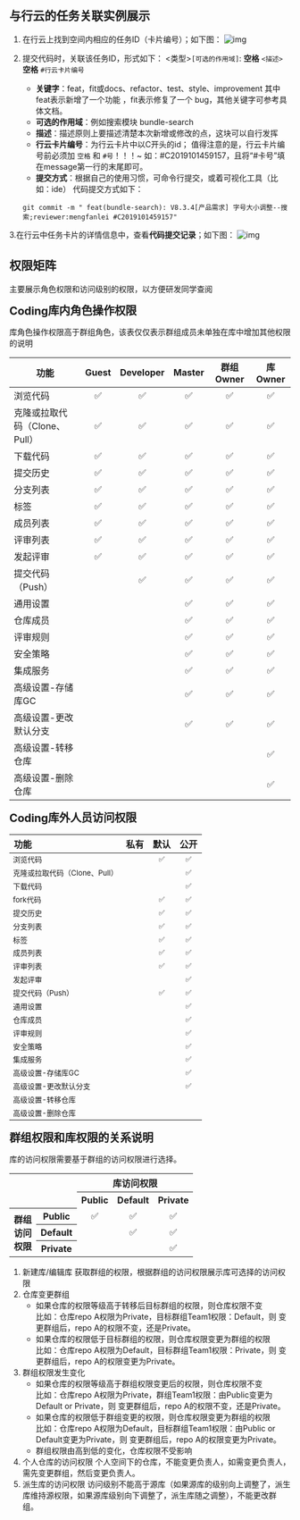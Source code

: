 ## 与行云的任务关联实例展示

1. 在行云上找到空间内相应的任务ID（卡片编号）；如下图：
   ![img](http://devops-minio.jdcloud.com/doc-image/All-Image/others.assets/jagile.jpg)

2. 提交代码时，关联该任务ID，形式如下：
   <类型>`[可选的作用域]`: **空格** `<描述>` **空格** `#行云卡片编号`

    * **关键字**：feat，fit或docs、refactor、test、style、improvement 其中feat表示新增了一个功能 ，fit表示修复了一个 bug，其他关键字可参考具体文档。
    * **可选的作用域**：例如搜索模块 bundle-search
    * **描述**：描述原则上要描述清楚本次新增或修改的点，这块可以自行发挥
    * **行云卡片编号**：为行云卡片中以C开头的id；
    值得注意的是，行云卡片编号前必须加 `空格` 和 `#号`！！！~  如：#C2019101459157，且将“#卡号”填在message第一行的末尾即可。
    * **提交方式**：根据自己的使用习惯，可命令行提交，或着可视化工具（比如：ide）
      代码提交方式如下：

    ```
    git commit -m " feat(bundle-search): V8.3.4[产品需求] 字号大小调整--搜索;reviewer:mengfanlei #C2019101459157"
   
    ```


3.在行云中任务卡片的详情信息中，查看**代码提交记录**；如下图：
![img](http://devops-minio.jdcloud.com/doc-image/All-Image/others.assets/jagile1.jpg)

## 权限矩阵 

<p>主要展示角色权限和访问级别的权限，以方便研发同学查阅


  <p>
  <strong style="font-size: 20.0px;letter-spacing: -0.008em;">Coding库内角色操作权限</strong>
</p>
  <p>库角色操作权限高于群组角色，该表仅仅表示群组成员未单独在库中增加其他权限的说明</p>
  <table class="wrapped">
    <colgroup> <col/> <col/> <col/> <col/> <col/> <col/> </colgroup>
    <thead>
      <tr>
        <th style="text-align: center;">功能</th>
        <th style="text-align: center;">Guest</th>
        <th style="text-align: center;">Developer</th>
        <th style="text-align: center;">Master</th>
        <th style="text-align: center;">群组Owner</th>
        <th colspan="1">库Owner</th>
      </tr>
    </thead>
    <tbody>
      <tr>
        <td colspan="1">浏览代码</td>
        <td colspan="1" style="text-align: center;">
          <span>✅</span>
        </td>
        <td colspan="1" style="text-align: center;">
          <span>✅</span>
        </td>
        <td colspan="1" style="text-align: center;">
          <span>✅</span>
        </td>
        <td colspan="1" style="text-align: center;">
          <span>✅</span>
        </td>
        <td colspan="1" style="text-align: center;">
          <span>✅</span>
        </td>
      </tr>
      <tr>
        <td>克隆或拉取代码（Clone、Pull）</td>
        <td style="text-align: center;">
          <span>✅</span>
        </td>
        <td style="text-align: center;">
          <span>✅</span>
        </td>
        <td style="text-align: center;">
          <span>✅</span>
        </td>
        <td style="text-align: center;">
          <span>✅</span>
        </td>
        <td colspan="1" style="text-align: center;">
          <span>✅</span>
        </td>
      </tr>
      <tr>
        <td>下载代码</td>
        <td style="text-align: center;">
          <span>✅</span>
        </td>
        <td style="text-align: center;">
          <span>✅</span>
        </td>
        <td style="text-align: center;">
          <span>✅</span>
        </td>
        <td style="text-align: center;">
          <span>✅</span>
        </td>
        <td colspan="1" style="text-align: center;">
          <span>✅</span>
        </td>
      </tr>
      <tr>
        <td colspan="1">提交历史</td>
        <td colspan="1" style="text-align: center;">
          <span>✅</span>
        </td>
        <td colspan="1" style="text-align: center;">
          <span>✅</span>
        </td>
        <td colspan="1" style="text-align: center;">
          <span>✅</span>
        </td>
        <td colspan="1" style="text-align: center;">
          <span>✅</span>
        </td>
        <td colspan="1" style="text-align: center;">
          <span>✅</span>
        </td>
      </tr>
      <tr>
        <td colspan="1">分支列表</td>
        <td colspan="1" style="text-align: center;">
          <span>✅</span>
        </td>
        <td colspan="1" style="text-align: center;">
          <span>✅</span>
        </td>
        <td colspan="1" style="text-align: center;">
          <span>✅</span>
        </td>
        <td colspan="1" style="text-align: center;">
          <span>✅</span>
        </td>
        <td colspan="1" style="text-align: center;">
          <span>✅</span>
        </td>
      </tr>
      <tr>
        <td colspan="1">标签</td>
        <td colspan="1" style="text-align: center;">
          <span>✅</span>
        </td>
        <td colspan="1" style="text-align: center;">
          <span>✅</span>
        </td>
        <td colspan="1" style="text-align: center;">
          <span>✅</span>
        </td>
        <td colspan="1" style="text-align: center;">
          <span>✅</span>
        </td>
        <td colspan="1" style="text-align: center;">
          <span>✅</span>
        </td>
      </tr>
      <tr>
        <td colspan="1">成员列表</td>
        <td colspan="1" style="text-align: center;">
          <span>✅</span>
        </td>
        <td colspan="1" style="text-align: center;">
          <span>✅</span>
        </td>
        <td colspan="1" style="text-align: center;">
          <span>✅</span>
        </td>
        <td colspan="1" style="text-align: center;">
          <span>✅</span>
        </td>
        <td colspan="1" style="text-align: center;">
          <span>✅</span>
        </td>
      </tr>
      <tr>
        <td colspan="1">评审列表</td>
        <td colspan="1" style="text-align: center;">
          <span>✅</span>
        </td>
        <td colspan="1" style="text-align: center;">
          <span>✅</span>
        </td>
        <td colspan="1" style="text-align: center;">
          <span>✅</span>
        </td>
        <td colspan="1" style="text-align: center;">
          <span>✅</span>
        </td>
        <td colspan="1" style="text-align: center;">
          <span>✅</span>
        </td>
      </tr>
      <tr>
        <td colspan="1">发起评审</td>
        <td colspan="1" style="text-align: center;">
          <span>✅</span>
        </td>
        <td colspan="1" style="text-align: center;">
          <span>✅</span>
        </td>
        <td colspan="1" style="text-align: center;">
          <span>✅</span>
        </td>
        <td colspan="1" style="text-align: center;">
          <span>✅</span>
        </td>
        <td colspan="1" style="text-align: center;">
          <span>✅</span>
        </td>
      </tr>
      <tr>
        <td colspan="1">提交代码（Push）</td>
        <td colspan="1" style="text-align: center;">
          <br/>
        </td>
        <td colspan="1" style="text-align: center;">
          <span>✅</span>
        </td>
        <td colspan="1" style="text-align: center;">
          <span>✅</span>
        </td>
        <td colspan="1" style="text-align: center;">
          <span>✅</span>
        </td>
        <td colspan="1" style="text-align: center;">
          <span>✅</span>
        </td>
      </tr>
      <tr>
        <td colspan="1">通用设置</td>
        <td colspan="1" style="text-align: center;">
          <br/>
        </td>
        <td colspan="1" style="text-align: center;">
          <br/>
        </td>
        <td colspan="1" style="text-align: center;">
          <span>✅</span>
        </td>
        <td colspan="1" style="text-align: center;">
          <span>✅</span>
        </td>
        <td colspan="1" style="text-align: center;">
          <span>✅</span>
        </td>
      </tr>
      <tr>
        <td colspan="1">仓库成员</td>
        <td colspan="1" style="text-align: center;">
          <br/>
        </td>
        <td colspan="1" style="text-align: center;">
          <br/>
        </td>
        <td colspan="1" style="text-align: center;">
          <span>✅</span>
        </td>
        <td colspan="1" style="text-align: center;">
          <span>✅</span>
        </td>
        <td colspan="1" style="text-align: center;">
          <span>✅</span>
        </td>
      </tr>
      <tr>
        <td colspan="1">评审规则</td>
        <td colspan="1" style="text-align: center;">
          <br/>
        </td>
        <td colspan="1" style="text-align: center;">
          <br/>
        </td>
        <td colspan="1" style="text-align: center;">
          <span>✅</span>
        </td>
        <td colspan="1" style="text-align: center;">
          <span>✅</span>
        </td>
        <td colspan="1" style="text-align: center;">
          <span>✅</span>
        </td>
      </tr>
      <tr>
        <td colspan="1">安全策略</td>
        <td colspan="1" style="text-align: center;">
          <br/>
        </td>
        <td colspan="1" style="text-align: center;">
          <br/>
        </td>
        <td colspan="1" style="text-align: center;">
          <span>✅</span>
        </td>
        <td colspan="1" style="text-align: center;">
          <span>✅</span>
        </td>
        <td colspan="1" style="text-align: center;">
          <span>✅</span>
        </td>
      </tr>
      <tr>
        <td colspan="1">集成服务</td>
        <td colspan="1" style="text-align: center;">
          <br/>
        </td>
        <td colspan="1" style="text-align: center;">
          <br/>
        </td>
        <td colspan="1" style="text-align: center;">
          <span>✅</span>
        </td>
        <td colspan="1" style="text-align: center;">
          <span>✅</span>
        </td>
        <td colspan="1" style="text-align: center;">
          <span>✅</span>
        </td>
      </tr>
      <tr>
        <td>高级设置-存储库GC</td>
        <td style="text-align: center;">
          <br/>
        </td>
        <td style="text-align: center;">
          <br/>
        </td>
        <td style="text-align: center;">
          <span>✅</span>
        </td>
        <td style="text-align: center;">
          <span>✅</span>
        </td>
        <td colspan="1" style="text-align: center;">
          <span>✅</span>
        </td>
      </tr>
      <tr>
        <td colspan="1">
          <span>高级设置-更改默认分支</span>
        </td>
        <td colspan="1" style="text-align: center;">
          <br/>
        </td>
        <td colspan="1" style="text-align: center;">
          <br/>
        </td>
        <td colspan="1" style="text-align: center;">
          <span>✅</span>
        </td>
        <td colspan="1" style="text-align: center;">
          <span>✅</span>
        </td>
        <td colspan="1" style="text-align: center;">
          <span>✅</span>
        </td>
      </tr>
      <tr>
        <td colspan="1">高级设置-转移仓库</td>
        <td colspan="1" style="text-align: center;">
          <br/>
        </td>
        <td colspan="1" style="text-align: center;">
          <br/>
        </td>
        <td colspan="1" style="text-align: center;">
          <br/>
        </td>
        <td colspan="1" style="text-align: center;">
          <br/>
        </td>
        <td colspan="1" style="text-align: center;">
          <span>✅</span>
        </td>
      </tr>
      <tr>
        <td colspan="1">高级设置-删除仓库</td>
        <td colspan="1" style="text-align: center;">
          <br/>
        </td>
        <td colspan="1" style="text-align: center;">
          <br/>
        </td>
        <td colspan="1" style="text-align: center;">
          <br/>
        </td>
        <td colspan="1" style="text-align: center;">
          <br/>
        </td>
        <td colspan="1" style="text-align: center;">
          <span>✅</span>
        </td>
      </tr>
    </tbody>
  </table>
<p>
  <strong style="font-size: 20.0px;letter-spacing: -0.008em;">Coding库外人员访问权限</strong>
</p>
<table class="wrapped">
  <colgroup>
    <col/>
    <col/>
    <col/>
    <col/>
  </colgroup>
  <thead><tr>
      <th style="text-align: left;">功能</th>
      <th style="text-align: left;">私有</th>
      <th style="text-align: left;">默认</th>
      <th style="text-align: left;">公开</th>
    </tr></thead>
  <tbody style="font-size: 13px;">  
    <tr style="text-align: left;">
      <td colspan="1" style="text-align: left;">浏览代码</td>
      <td colspan="1" style="text-align: center;">
        <br/>
      </td>
      <td colspan="1" style="text-align: center;">✅</td>
      <td colspan="1" style="text-align: center;">✅</td>
    </tr>
    <tr style="text-align: left;">
      <td style="text-align: left;">克隆或拉取代码（Clone、Pull）</td>
      <td style="text-align: center;">
        <br/>
      </td>
      <td style="text-align: center;">
        <br/>
      </td>
      <td style="text-align: center;">
        <span>✅</span>
      </td>
    </tr>
    <tr style="text-align: left;">
      <td style="text-align: left;">下载代码</td>
      <td style="text-align: center;">
        <br/>
      </td>
      <td style="text-align: center;">
        <br/>
      </td>
      <td style="text-align: center;">
        <span>✅</span>
      </td>
    </tr>
    <tr style="text-align: left;">
      <td colspan="1">fork代码</td>
      <td colspan="1">
        <br/>
      </td>
      <td colspan="1" style="text-align: center;">✅</td>
      <td colspan="1" style="text-align: center;">✅</td>
    </tr>
    <tr style="text-align: left;">
      <td colspan="1" style="text-align: left;">提交历史</td>
      <td colspan="1" style="text-align: center;">
        <br/>
      </td>
      <td colspan="1" style="text-align: center;">✅</td>
      <td colspan="1" style="text-align: center;">
        <span>✅</span>
      </td>
    </tr>
    <tr style="text-align: left;">
      <td colspan="1" style="text-align: left;">分支列表</td>
      <td colspan="1" style="text-align: center;">
        <br/>
      </td>
      <td colspan="1" style="text-align: center;">✅</td>
      <td colspan="1" style="text-align: center;">
        <span>✅</span>
      </td>
    </tr>
    <tr style="text-align: left;">
      <td colspan="1" style="text-align: left;">标签</td>
      <td colspan="1" style="text-align: center;">
        <br/>
      </td>
      <td colspan="1" style="text-align: center;">✅</td>
      <td colspan="1" style="text-align: center;">
        <span>✅</span>
      </td>
    </tr>
    <tr style="text-align: left;">
      <td colspan="1" style="text-align: left;">成员列表</td>
      <td colspan="1" style="text-align: center;">
        <br/>
      </td>
      <td colspan="1" style="text-align: center;">✅</td>
      <td colspan="1" style="text-align: center;">
        <span>✅</span>
      </td>
    </tr>
    <tr style="text-align: left;">
      <td colspan="1" style="text-align: left;">评审列表</td>
      <td colspan="1" style="text-align: center;">
        <br/>
      </td>
      <td colspan="1" style="text-align: center;">✅</td>
      <td colspan="1" style="text-align: center;">
        <span>✅</span>
      </td>
    </tr>
    <tr style="text-align: left;">
      <td colspan="1" style="text-align: left;">发起评审</td>
      <td colspan="1" style="text-align: center;">
        <br/>
      </td>
      <td colspan="1" style="text-align: center;">
        <br/>
      </td>
      <td colspan="1" style="text-align: center;">
        <span>✅</span>
      </td>
    </tr>
    <tr style="text-align: left;">
      <td colspan="1" style="text-align: left;">提交代码（Push）</td>
      <td colspan="1" style="text-align: center;">
        <br/>
      </td>
      <td colspan="1" style="text-align: center;">✅</td>
      <td colspan="1" style="text-align: center;">✅</td>
    </tr>
    <tr style="text-align: left;">
      <td colspan="1" style="text-align: left;">通用设置</td>
      <td colspan="1" style="text-align: center;">
        <br/>
      </td>
      <td colspan="1" style="text-align: center;">
        <br/>
      </td>
      <td colspan="1" style="text-align: center;">
        <span>✅</span>
      </td>
    </tr>
    <tr style="text-align: left;">
      <td colspan="1" style="text-align: left;">仓库成员</td>
      <td colspan="1" style="text-align: center;">
        <br/>
      </td>
      <td colspan="1" style="text-align: center;">
        <br/>
      </td>
      <td colspan="1" style="text-align: center;">
        <span>✅</span>
      </td>
    </tr>
    <tr style="text-align: left;">
      <td colspan="1" style="text-align: left;">评审规则</td>
      <td colspan="1" style="text-align: center;">
        <br/>
      </td>
      <td colspan="1" style="text-align: center;">
        <br/>
      </td>
      <td colspan="1" style="text-align: center;">
        <span>✅</span>
      </td>
    </tr>
    <tr style="text-align: left;">
      <td colspan="1" style="text-align: left;">安全策略</td>
      <td colspan="1" style="text-align: center;">
        <br/>
      </td>
      <td colspan="1" style="text-align: center;">
        <br/>
      </td>
      <td colspan="1" style="text-align: center;">
        <span>✅</span>
      </td>
    </tr>
    <tr style="text-align: left;">
      <td colspan="1" style="text-align: left;">集成服务</td>
      <td colspan="1" style="text-align: center;">
        <br/>
      </td>
      <td colspan="1" style="text-align: center;">
        <br/>
      </td>
      <td colspan="1" style="text-align: center;">
        <span>✅</span>
      </td>
    </tr>
    <tr style="text-align: left;">
      <td style="text-align: left;">高级设置-存储库GC</td>
      <td style="text-align: center;">
        <br/>
      </td>
      <td style="text-align: center;">
        <br/>
      </td>
      <td style="text-align: center;">
        <span>✅</span>
      </td>
    </tr>
    <tr style="text-align: left;">
      <td colspan="1" style="text-align: left;">
        <span>高级设置-更改默认分支</span>
      </td>
      <td colspan="1" style="text-align: left;">
        <br/>
      </td>
      <td colspan="1" style="text-align: left;">
        <br/>
      </td>
      <td colspan="1" style="text-align: center;">✅</td>
    </tr>
    <tr style="text-align: left;">
      <td colspan="1" style="text-align: left;">高级设置-转移仓库</td>
      <td colspan="1" style="text-align: center;">
        <br/>
      </td>
      <td colspan="1" style="text-align: center;">
        <br/>
      </td>
      <td colspan="1" style="text-align: center;">
        <span></span>
      </td>
    </tr>
    <tr style="text-align: left;">
      <td colspan="1" style="text-align: left;">高级设置-删除仓库</td>
      <td colspan="1" style="text-align: center;">
        <br/>
      </td>
      <td colspan="1" style="text-align: center;">
        <br/>
      </td>
      <td colspan="1" style="text-align: center;">
        <span></span>
      </td>
    </tr>
  </tbody>
</table>
  <p>
  <strong style="font-size: 20.0px;letter-spacing: -0.008em;">群组权限和库权限的关系说明</strong>
</p>
  <p>库的访问权限需要基于群组的访问权限进行选择。</p>
  <table class="wrapped">
    <colgroup>
      <col/>
      <col/>
      <col/>
      <col/>
      <col/>
    </colgroup>
    <tbody>
      <tr>
        <th colspan="2" rowspan="2">
        <br>
        </th>
        <th colspan="3" style="text-align: center;">库访问权限</th>
      </tr>
      <tr>
        <th>Public</th>
        <th colspan="1">Default</th>
        <th>Private</th>
      </tr>
      <tr>
        <th rowspan="3">
          群组<br>
          访问<br>
          权限<br>
        </th>
        <th>Public</th>
        <td style="text-align: center;">✅</td>
        <td colspan="1" style="text-align: center;">✅</td>
        <td style="text-align: center;">✅</td>
      </tr>
      <tr>
        <th>Default</th>
        <td class="highlight-red" data-highlight-colour="red" style="text-align: center;">
          <span title=""></span>
        </td>
        <td colspan="1" style="text-align: center;">✅</td>
        <td style="text-align: center;">✅</td>
      </tr>
      <tr>
        <th>Private</th>
        <td class="highlight-red" data-highlight-colour="red" style="text-align: center;">
          <span title=""></span>
        </td>
        <td class="highlight-red" colspan="1" data-highlight-colour="red" style="text-align: center;">
          <span title=""></span>
        </td>
        <td style="text-align: center;">✅</td>
      </tr>
    </tbody>
  </table>


1. 新建库/编辑库
   获取群组的权限，根据群组的访问权限展示库可选择的访问权限
2. 仓库变更群组
   * 如果仓库的权限等级高于转移后目标群组的权限，则仓库权限不变<br>
     比如：仓库repo A权限为Private，目标群组Team1权限：Default，则 变更群组后，repo A的权限不变，还是Private。
   * 如果仓库的权限低于目标群组的权限，则仓库权限变更为群组的权限<br>
     比如：仓库repo A权限为Default，目标群组Team1权限：Private，则 变更群组后，repo A的权限变更为Private。
3. 群组权限发生变化
   * 如果仓库的权限等级高于群组权限变更后的权限，则仓库权限不变<br>
     比如：仓库repo A权限为Private，群组Team1权限：由Public变更为Default or Private，则 变更群组后，repo A的权限不变，还是Private。
   * 如果仓库的权限低于群组变更的权限，则仓库权限变更为群组的权限<br>
     比如：仓库repo A权限为Default，目标群组Team1权限：由Public or Default变更为Private，则 变更群组后，repo A的权限变更为Private。
   * 群组权限由高到低的变化，仓库权限不受影响
4. 个人仓库的访问权限
   个人空间下的仓库，不能变更负责人，如需变更负责人，需先变更群组，然后变更负责人。
5. 派生库的访问权限
   访问级别不能高于源库（如果源库的级别向上调整了，派生库维持源权限，如果源库级别向下调整了，派生库随之调整），不能更改群组。

